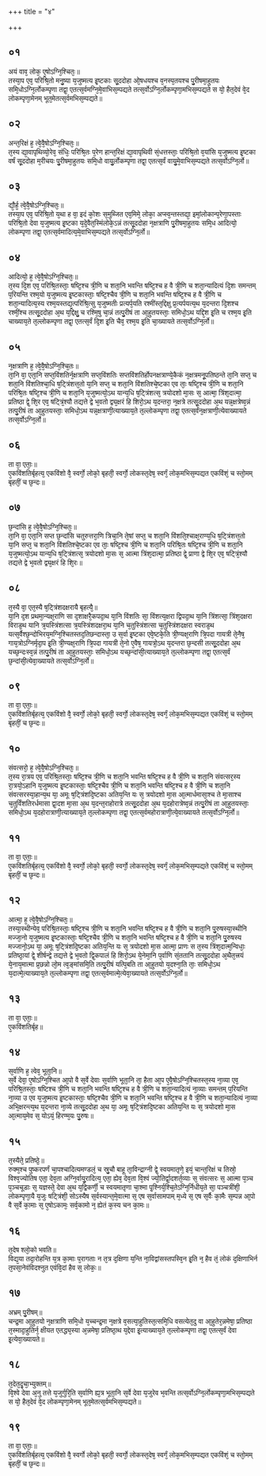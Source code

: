 +++
title = "४"

+++
## ०१
अयं वाव᳘ लोक᳘ ए᳘षोऽग्नि᳘श्चितः᳘॥  
तस्या᳘प एव᳘ परिश्रि᳘तो मनु᳘ष्या य᳘जुष्मत्य इ᳘ष्टकाः सू᳘ददोहा ओ᳘षधयश्च व᳘नस्प᳘तयश्च पु᳘रीषमा᳘हुतयः समि᳘धोऽग्नि᳘र्लोकम्पृणा तद्वा᳘ एतत्स᳘र्वमग्नि᳘मे᳘वाभिस᳘म्पद्यते तत्स᳘र्वोऽग्नि᳘र्लोकम्पृणा᳘मभिस᳘म्पद्यते स यो᳘ हैत᳘देवं वे᳘द लोकम्पृणा᳘मेनम् भूत᳘मेतत्स᳘र्वमभिस᳘म्पद्यते॥  
## ०२
अन्त᳘रिक्षं ह᳘ त्वे᳘वै᳘षोऽग्नि᳘श्चितः᳘॥  
त᳘स्य द्या᳘वापृथिव्यो᳘रेव᳘ संधिः᳘ परिश्रि᳘तः प᳘रेण हान्त᳘रिक्षं द्या᳘वापृथिवी सं᳘धत्तस्ताः᳘ परिश्रि᳘तो व᳘यांसि य᳘जुष्मत्य इ᳘ष्टका वर्षं सू᳘ददोहा म᳘रीचयः पु᳘रीषमा᳘हुतयः समि᳘धो वायु᳘र्लोकम्पृणा तद्वा᳘ एतत्स᳘र्वं वायु᳘मे᳘वाभिस᳘म्पद्यते तत्स᳘र्वोऽग्नि᳘र्लो॥  
## ०३
द्यौ᳘र्ह᳘ त्वे᳘वै᳘षोऽग्नि᳘श्चितः᳘॥  
तस्या᳘प एव᳘ परिश्रि᳘तो य᳘था ह वा᳘ इदं को᳘शः स᳘मुब्जित एव᳘मिमे᳘ लोका᳘ अप्स्व᳘न्तस्तद्या᳘ इमां᳘लोकान्प᳘रेणा᳘पस्ताः परिश्रि᳘तो देवा य᳘जुष्मत्य इ᳘ष्टका य᳘दे᳘वैत᳘स्मिंलोके᳘ऽन्नं तत्सू᳘ददोहा न᳘क्षत्राणि पु᳘रीषमा᳘हुतयः समि᳘ध आदित्यो᳘ लोकम्पृणा तद्वा᳘ एतत्स᳘र्वमादित्य᳘मे᳘वाभिस᳘म्पद्यते तत्स᳘र्वोऽग्नि᳘र्लो॥  
## ०४
आदित्यो᳘ ह᳘ त्वे᳘वै᳘षोऽग्नि᳘श्चितः᳘॥  
त᳘स्य दि᳘श एव᳘ परिश्रि᳘तस्ताः᳘ षष्टि᳘श्च त्री᳘णि च शता᳘नि भवन्ति षष्टि᳘श्च ह वै त्री᳘णि च शता᳘न्यादित्यं दि᳘शः समन्तम् प᳘रियन्ति रश्म᳘यो य᳘जुष्मत्य इ᳘ष्टकास्ताः᳘ षष्टि᳘श्चैव त्री᳘णि च शता᳘नि भवन्ति षष्टि᳘श्च ह वै त्री᳘णि च शता᳘न्यादित्य᳘स्य रश्म᳘यस्तद्य᳘त्परिश्रि᳘त्सु य᳘जुष्मतीः प्रत्यर्प᳘यति रश्मींस्त᳘द्दिक्षु प्र᳘त्यर्पयत्य᳘थ य᳘दन्तरा दि᳘शश्च रश्मीं᳘श्च तत्सू᳘ददोहा अ᳘थ य᳘द्दिक्षु᳘ च रश्मि᳘षु चा᳘न्नं तत्पु᳘रीषं ता आ᳘हुतयस्ताः᳘ समिधो᳘ऽथ यद्दि᳘श इ᳘ति च रश्म᳘य इ᳘ति चाख्याय᳘ते त᳘ल्लोकम्पृणा तद्वा᳘ एतत्स᳘र्वं दि᳘श इ᳘ति चैव᳘ रश्म᳘य इ᳘ति चा᳘ख्यायते तत्स᳘र्वोऽग्नि᳘र्लो॥  
## ०५
न᳘क्षत्राणि ह᳘ त्वे᳘वै᳘षोऽग्नि᳘श्चि᳘तः॥  
ता᳘नि वा᳘ एता᳘नि सप्त᳘विंशतिर्न᳘क्षत्राणि सप्त᳘विंशतिः सप्तविंशतिर्होपनक्षत्राण्ये᳘कैकं न᳘क्षत्रमनू᳘पतिष्ठन्ते ता᳘नि सप्त᳘ च शता᳘नि विंशतिश्चा᳘धि ष᳘ट्त्रिंशत्त᳘तो या᳘नि सप्त᳘ च शता᳘नि विंशतिश्चे᳘ष्टका एव ताः᳘ षष्टि᳘श्च त्री᳘णि च शता᳘नि परिश्रि᳘तः षष्टि᳘श्च त्री᳘णि च शता᳘नि य᳘जुष्मत्यो᳘ऽथ यान्य᳘धि ष᳘ट्त्रिंशत्स᳘ त्रयोदशो मा᳘सः स᳘ आत्मा᳘ त्रिंश᳘दात्मा᳘ प्रतिष्ठा द्वे᳘ शि᳘र एव᳘ षट्त्रिं᳘श्यौ तद्यत्ते द्वे भ᳘वतो द्व्य᳘क्षरं हि शिरो᳘ऽथ य᳘दन्तरा᳘ न᳘क्षत्रे तत्सू᳘ददोहा अ᳘थ यन्न᳘क्षत्रेष्व᳘न्नं तत्पु᳘रीषं ता आ᳘हुतयस्ताः᳘ समिधो᳘ऽथ यन्न᳘क्षत्राणी᳘त्याख्याय᳘ते त᳘ल्लोकम्पृणा तद्वा᳘ एतत्स᳘र्वंन᳘क्षत्राणी᳘त्येवाख्यायते तत्स᳘र्वोऽग्नि᳘र्लो॥  
## ०६
ता वा᳘ एताः᳘॥  
ए᳘कविंशतिर्बृहत्य᳘ एकविंशो वै᳘ स्वर्गो᳘ लोको᳘ बृहती᳘ स्वर्गो᳘ लोकस्त᳘देष᳘ स्वर्गं᳘ लोक᳘मभिस᳘म्पद्यत एकविंशं᳘ च स्तो᳘मम् बृहतीं᳘ च छ᳘न्दः॥  
## ०७
छ᳘न्दांसि ह᳘ त्वे᳘वै᳘षोऽग्नि᳘श्चितः᳘॥  
ता᳘नि वा᳘ एता᳘नि सप्त छ᳘न्दांसि चतुरुत्तरा᳘णि त्रिचा᳘नि ते᳘षां सप्त᳘ च शता᳘नि विंशति᳘श्चाक्ष᳘राण्य᳘धि ष᳘ट्त्रिंशत्त᳘तो या᳘नि सप्त᳘ च शता᳘नि विंशतिश्चे᳘ष्टका एव ताः᳘ षष्टि᳘श्च त्री᳘णि च शता᳘नि परिश्रि᳘तः षष्टि᳘श्च त्री᳘णि च शता᳘नि य᳘जुष्मत्यो᳘ऽथ यान्य᳘धि ष᳘ट्त्रिंशत्स᳘ त्रयोदशो मा᳘सः स᳘ आत्मा त्रिंश᳘दात्मा᳘ प्रतिष्ठा द्वे᳘ प्राणा द्वे शि᳘र एव᳘ षट्त्रिं᳘श्यौ तद्यत्ते द्वे भ᳘वतो द्व्य᳘क्षरं हि शि᳘रः॥  
## ०८
त᳘स्यै वा᳘ एत᳘स्यै ष᳘ट्त्रिंशदक्षरायै बृहत्यै᳘॥  
या᳘नि द᳘श प्रथमा᳘न्यक्ष᳘राणि सा द᳘शाक्षरै᳘कपदा᳘थ या᳘नि विंशतिः सा᳘ विंशत्य᳘क्षरा द्विपदा᳘थ या᳘नि त्रिंशत्सा᳘ त्रिंश᳘दक्षरा विराड᳘थ यानि त्र᳘यस्त्रिंशत्सा त्र᳘यस्त्रिंशदक्षरा᳘थ या᳘नि च᳘तुस्त्रिंशत्सा च᳘तुस्त्रिंशदक्षरा स्वराड᳘थ यत्स᳘र्वैश्छ᳘न्दोभिरय᳘मग्नि᳘श्चितस्तद᳘तिछन्दास्ता᳘ उ स᳘र्वा इ᳘ष्टका एवे᳘ष्टके᳘ति त्री᳘ण्यक्ष᳘राणि त्रि᳘पदा गायत्री ते᳘नैष᳘ गाय᳘त्रोऽग्निर्मृदा᳘प इ᳘ति त्री᳘ण्यक्ष᳘राणि त्रि᳘पदा गायत्री ते᳘नो ए᳘वैष᳘ गायत्रो᳘ऽथ य᳘दन्तरा छ᳘न्दसी तत्सू᳘ददोहा अ᳘थ यच्छ᳘न्दःस्व᳘न्नं तत्पु᳘रीषं ता आ᳘हुतयस्ताः᳘ समिधो᳘ऽथ यच्छ᳘न्दांसी᳘त्याख्याय᳘ते त᳘ल्लोकम्पृणा तद्वा᳘ एतत्स᳘र्वं छ᳘न्दांसी᳘त्येवा᳘ख्यायते तत्स᳘र्वोऽग्नि᳘र्लो॥  
## ०९
ता वा᳘ एताः᳘॥  
ए᳘कविंशतिर्बृहत्य᳘ एकविंशो वै᳘ स्वर्गो᳘ लोको᳘ बृहती᳘ स्वर्गो᳘ लोकस्त᳘देष᳘ स्वर्गं᳘ लोक᳘मभिस᳘म्पद्यत एकविंशं᳘ च स्तो᳘मम् बृहतीं᳘ च छ᳘न्दः॥  
## १०
संवत्सरो᳘ ह᳘ त्वे᳘वै᳘षोऽग्नि᳘श्चितः᳘॥  
त᳘स्य रा᳘त्रय एव᳘ परिश्रि᳘तस्ताः᳘ षष्टि᳘श्च त्री᳘णि च शता᳘नि भवन्ति षष्टि᳘श्च ह वै त्री᳘णि च शता᳘नि संवत्सर᳘स्य रा᳘त्रयो᳘ऽहानि य᳘जुष्मत्य इ᳘ष्टकास्ताः᳘ षष्टि᳘श्चैव त्री᳘णि च शता᳘नि भवन्ति षष्टि᳘श्च ह वै त्री᳘णि च शता᳘नि संवत्सरस्या᳘हान्य᳘थ या᳘ अमूः ष᳘ट्त्रिंशदि᳘ष्टका अतिय᳘न्ति यः स᳘ त्रयोदशो मा᳘स आ᳘त्मार्धमासा᳘श्च ते मा᳘साश्च च᳘तुर्विंशतिरर्धमासा द्वा᳘दश मा᳘सा अ᳘थ य᳘दन्त᳘राहोरात्रे तत्सू᳘ददोहा अ᳘थ य᳘दहोरात्रेष्व᳘न्नं तत्पु᳘रीषं ता आ᳘हुतयस्ताः᳘ समिधो᳘ऽथ य᳘दहोरात्राणी᳘त्याख्याय᳘ते त᳘ल्लोकम्पृणा तद्वा᳘ एतत्स᳘र्वमहोरात्राणी᳘त्ये᳘वाख्यायते तत्स᳘र्वोऽग्नि᳘र्लो॥  
## ११
ता वा᳘ एताः᳘॥  
ए᳘कविंशतिर्बृहत्य᳘ एकविंशो वै᳘ स्वर्गो᳘ लोको᳘ बृहती᳘ स्वर्गो᳘ लोकस्त᳘देष᳘ स्वर्गं᳘ लोक᳘मभिस᳘म्पद्यते एकविंशं᳘ च स्तो᳘मम् बृहतीं᳘ च छ᳘न्दः॥  
## १२
आत्मा᳘ ह᳘ त्वे᳘वै᳘षोऽग्नि᳘श्चितः᳘॥  
तस्या᳘स्थीन्येव᳘ परिश्रि᳘तस्ताः᳘ षष्टि᳘श्च त्री᳘णि च शता᳘नि भवन्ति षष्टि᳘श्च ह वै त्री᳘णि च शता᳘नि पु᳘रुषस्या᳘स्थीनि मज्जा᳘नो य᳘जुष्मत्य इ᳘ष्टकास्ताः᳘ षष्टि᳘श्चैव त्री᳘णि च शता᳘नि भवन्ति षष्टि᳘श्च ह वै त्री᳘णि च शता᳘नि पु᳘रुषस्य मज्जानो᳘ऽथ या᳘ अमूः ष᳘ट्त्रिंशदि᳘ष्टका अतिय᳘न्ति यः स᳘ त्रयोदशो मा᳘स आत्मा᳘ प्राणः स त᳘स्य त्रिंश᳘दात्म᳘न्विधाः᳘ प्रतिष्ठा᳘यां द्वे᳘ शीर्षन्द्वे तद्यत्ते द्वे भ᳘वतो द्वि᳘कपालं हि शिरो᳘ऽथ ये᳘नेमा᳘नि प᳘र्वाणि सं᳘ततानि तत्सू᳘ददोहा अ᳘थैत᳘त्त्रयं ये᳘नाय᳘मात्मा प्र᳘छन्नो लो᳘म त्व᳘ङ्मांसमि᳘ति तत्पु᳘रीषं यत्पि᳘बति ता आ᳘हुतयो य᳘दश्ना᳘ति ताः᳘ समिधो᳘ऽथ य᳘दात्मे᳘त्याख्याय᳘ते त᳘ल्लोकम्पृणा तद्वा᳘ एतत्स᳘र्वमात्मे᳘त्येवा᳘ख्यायते तत्स᳘र्वोऽग्नि᳘र्लो॥  
## १३
ता वा᳘ एताः᳘॥  
ए᳘कविंशतिर्बृह॥  
## १४
स᳘र्वाणि ह᳘ त्वेव᳘ भूता᳘नि॥  
स᳘र्वे देवा᳘ ए᳘षोऽग्नि᳘श्चित आ᳘पो वै स᳘र्वे देवाः स᳘र्वाणि भूता᳘नि ता᳘ हैता आ᳘प ए᳘वै᳘षोऽग्नि᳘श्चितस्त᳘स्य ना᳘व्या एव᳘ परिश्रि᳘तस्ताः᳘ षष्टिश्च त्री᳘णि च शता᳘नि भवन्ति षष्टि᳘श्च ह वै त्री᳘णि च शता᳘न्यादित्यं ना᳘व्याः समन्तम् प᳘रियन्ति ना᳘व्या उ एव य᳘जुष्मत्य इ᳘ष्टकास्ताः᳘ षष्टि᳘श्चैव त्री᳘णि च शता᳘नि भवन्ति षष्टि᳘श्च ह वै त्री᳘णि च शता᳘न्यादित्यं ना᳘व्या अभि᳘क्षरन्त्य᳘थ य᳘दन्तरा ना᳘व्ये तत्सू᳘ददोहा अ᳘थ या᳘ अमूः ष᳘ट्त्रिंशदि᳘ष्टका अतिय᳘न्ति यः स᳘ त्रयोदशो मा᳘स आ᳘त्माय᳘मेव स᳘ योऽयं᳘ हिरण्म᳘यः पु᳘रुषः॥  
## १५
त᳘स्यैते᳘ प्रतिष्ठे᳘॥  
रुक्म᳘श्च पुष्करपर्णं चा᳘पश्चादित्यमण्डलं᳘ च स्रु᳘चौ बाहू ता᳘विन्द्राग्नी द्वे᳘ स्वयमातृणे᳘ इयं᳘ चान्त᳘रिक्षं च तिस्रो᳘ विश्व᳘ज्योतिष एता᳘ देव᳘ता अग्नि᳘र्वायु᳘रादित्य᳘ एता᳘ ह्येव᳘ देव᳘ता वि᳘श्वं ज्यो᳘तिर्द्वा᳘दशर्त᳘व्याः स᳘ संवत्सरः स᳘ आत्मा प᳘ञ्च प᳘ञ्चचूडाः स᳘ यज्ञस्ते᳘ देवा अ᳘थ य᳘द्विकर्णी᳘ च स्वयमातृणा चा᳘श्मा पृ᳘श्निर्य᳘श्चि᳘तेऽग्नि᳘र्निधीय᳘ते सा᳘ पञ्चत्रींशी᳘ लोकम्पृणा᳘यै य᳘जुः षट्त्रिंशी᳘ सोऽस्यैष स᳘र्वस्यान्त᳘मे᳘वात्मा स᳘ एष स᳘र्वासामपाम् म᳘ध्ये स᳘ एष स᳘र्वैः का᳘मैः स᳘म्पन्न आ᳘पो वै स᳘र्वे का᳘माः स᳘ ए᳘षोऽकामः᳘ सर्व᳘कामो न᳘ ह्येतं क᳘स्य चन का᳘मः॥  
## १६
त᳘देष श्लो᳘को भवति॥  
विद्य᳘या तदा᳘रोहन्ति य᳘त्र का᳘माः प᳘रागताः न त᳘त्र द᳘क्षिणा य᳘न्ति ना᳘विद्वांसस्तपस्वि᳘न इ᳘ति न᳘ हैव तं᳘ लोकं द᳘क्षिणाभिर्न त᳘पसा᳘नेवंविदश्नुत एवंवि᳘दां हैव स᳘ लोकः᳘॥  
## १७
अभ्रम् पु᳘रीषम्॥  
चन्द्र᳘मा आ᳘हुतयो न᳘क्षत्राणि समि᳘धो य᳘च्चन्द्र᳘मा न᳘क्षत्रे व᳘सत्या᳘हुतिस्त᳘त्समि᳘धि वसत्येत᳘दु वा आ᳘हुतेर᳘न्नमेषा᳘ प्रतिष्ठा त᳘स्मादा᳘हुतिर्न᳘ क्षीयत एतद्ध्य᳘स्या अ᳘न्नमेषा᳘ प्रतिष्ठा᳘थ य᳘द्देवा इ᳘त्याख्याय᳘ते त᳘ल्लोकम्पृणा तद्वा᳘ एतत्स᳘र्वं देवा इ᳘त्येवा᳘ख्यायते॥  
## १८
त᳘देत᳘दृ᳘चा᳘भ्युक्तम्॥  
वि᳘श्वे देवा अ᳘नु तत्ते य᳘जुर्गुरि᳘ति स᳘र्वाणि ह्य᳘त्र भूता᳘नि स᳘र्वे देवा य᳘जुरेव भ᳘वन्ति तत्स᳘र्वोऽग्नि᳘र्लोकम्पृणा᳘मभिस᳘म्पद्यते स यो᳘ हैत᳘देवं वे᳘द लोकम्पृणा᳘मेनम् भूत᳘मेतत्स᳘र्वमभिस᳘म्पद्यते॥  
## १९
ता वा᳘ एताः᳘॥  
ए᳘कविंशतिर्बृहत्य᳘ एकविंशो वै᳘ स्वर्गो लोको᳘ बृहती᳘ स्वर्गो᳘ लोकस्त᳘देष᳘ स्वर्गं᳘ लोक᳘मभिस᳘म्पद्यत एकविंशं᳘ च स्तो᳘मम् बृहतीं᳘ च छ᳘न्दः॥  